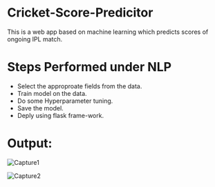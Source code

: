 # Cricket-Score-Predicitor
This is a web app based on machine learning which predicts scores of ongoing IPL match.

# Steps Performed under NLP
* Select the approproate fields from the data.
* Train model on the data.
* Do some Hyperparameter tuning.
* Save the model.
* Deply using flask frame-work.

# Output:

![Capture1](https://user-images.githubusercontent.com/74492075/137466267-e2cede40-4b3d-4687-95a8-f4265239a784.PNG)

![Capture2](https://user-images.githubusercontent.com/74492075/137465627-0e2c648f-f3b5-4998-9c18-3721410c2829.PNG)
